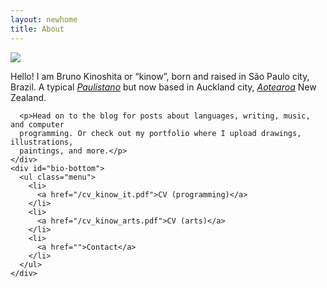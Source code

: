```yaml
---
layout: newhome
title: About
---
```


<div id="about">

  <div id="figurinha-da-copa">
    <img
      src="{{ '/assets/images/figurinha-copa.jpg' | relative_url }}"
    />
  </div>

  <div id="bio">
    <div id="bio-top">
      <p>Hello! I am Bruno Kinoshita or “kinow”, born and raised in São Paulo city, Brazil. 
      A typical <i><a href="https://en.wiktionary.org/wiki/paulistano#Noun"
      title="São Paulo city demonym">Paulistano</a></i> but now based in Auckland city,
      <i><a href="https://en.wikipedia.org/wiki/Aotearoa" title="Māori name for New Zealand">
      Aotearoa</a></i> New Zealand.</p>
  
      <p>Head on to the blog for posts about languages, writing, music, and computer
      programming. Or check out my portfolio where I upload drawings, illustrations,
      paintings, and more.</p>
    </div>
    <div id="bio-bottom">
      <ul class="menu">
        <li>
          <a href="/cv_kinow_it.pdf">CV (programming)</a>
        </li>
        <li>
          <a href="/cv_kinow_arts.pdf">CV (arts)</a>
        </li>
        <li>
          <a href="">Contact</a>
        </li>
      </ul>
    </div>
  </div>

</div>

